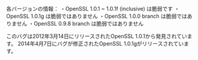 各バージョンの情報：
・OpenSSL 1.0.1 ~ 1.0.1f (inclusive) は脆弱です
・OpenSSL 1.0.1g は脆弱ではありません
・OpenSSL 1.0.0 branch は脆弱ではありません
・OpenSSL 0.9.8 branch は脆弱ではありません

このバグは2012年3月14日にリリースされたOpenSSL 1.0.1から発見されています。
2014年4月7日にバグが修正されたOpenSSL 1.0.1gがリリースされています。